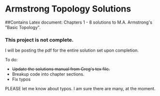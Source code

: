 # Armstrong Topology Solutions
##Contains Latex document: Chapters 1 - 8 solutions to M.A. Armstrong's "Basic Topology". 
### This project is **not** complete.

I will be posting the pdf for the entire solution set upon completion.

To do: 
* ~~Update the solutions manual from Greg's tex file.~~ 
* Breakup code into chapter sections. 
* Fix typos

PLEASE let me know about typos. I am sure there are many, at the moment. 
